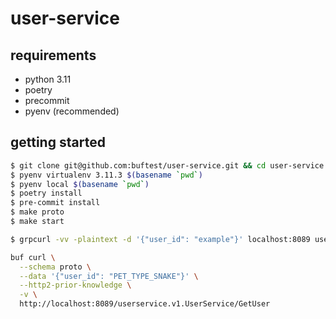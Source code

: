 # user-service

## requirements

- python 3.11
- poetry
- precommit
- pyenv (recommended)

## getting started

```sh
$ git clone git@github.com:buftest/user-service.git && cd user-service
$ pyenv virtualenv 3.11.3 $(basename `pwd`)
$ pyenv local $(basename `pwd`)
$ poetry install
$ pre-commit install
$ make proto
$ make start
```
```sh
$ grpcurl -vv -plaintext -d '{"user_id": "example"}' localhost:8089 userservice.v1.UserService/GetUser
```

```sh
buf curl \
  --schema proto \
  --data '{"user_id": "PET_TYPE_SNAKE"}' \
  --http2-prior-knowledge \
  -v \
  http://localhost:8089/userservice.v1.UserService/GetUser
```
